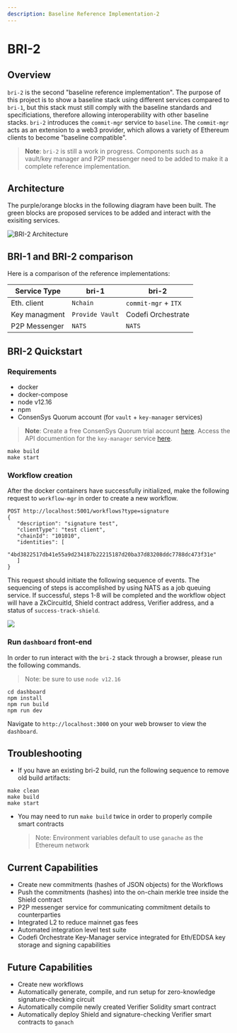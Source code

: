 ```yaml
---
description: Baseline Reference Implementation-2
---
```


# BRI-2

## Overview

`bri-2` is the second "baseline reference implementation". The purpose of this project is to show a baseline stack using different services compared to `bri-1`, but this stack must still comply with the baseline standards and specificiations, therefore allowing interoperability with other baseline stacks. `bri-2` introduces the `commit-mgr` service to `baseline`. The `commit-mgr` acts as an extension to a web3 provider, which allows a variety of Ethereum clients to become "baseline compatible".

> **Note**: `bri-2` is still a work in progress. Components such as a vault/key manager and P2P messenger need to be added to make it a complete reference implementation.

## Architecture

The purple/orange blocks in the following diagram have been built. The green blocks are proposed services to be added and interact with the exisiting services.

![BRI-2 Architecture](../.gitbook/assets/bri-2-stack%20\(2\).png)

## BRI-1 and BRI-2 comparison

Here is a comparison of the reference implementations:

| Service Type  | bri-1           | bri-2                |
| ------------- | --------------- | -------------------- |
| Eth. client   | `Nchain`        | `commit-mgr` + `ITX` |
| Key managment | `Provide Vault` | Codefi Orchestrate   |
| P2P Messenger | `NATS`          | `NATS`               |

## BRI-2 Quickstart

### Requirements

* docker
* docker-compose
* node v12.16
* npm
* ConsenSys Quorum account (for `vault` + `key-manager` services)

> **Note**: Create a free ConsenSys Quorum trial account [here](https://accounts.quorum.consensys.net/auth/realms/quorum/account). Access the API documention for the `key-manager` service [here](https://consensys.github.io/orchestrate/#tag/Key-Manager).

```
make build
make start
```

### Workflow creation

After the docker containers have successfully initialized, make the following request to `workflow-mgr` in order to create a new workflow.

```
POST http://localhost:5001/workflows?type=signature
{
   "description": "signature test",
   "clientType": "test client",
   "chainId": "101010",
   "identities": [
       "4bd3822517db41e55a9d234187b22215187d20ba37d83208ddc7788dc473f31e"
   ]
}
```

This request should initiate the following sequence of events. The sequencing of steps is accomplished by using NATS as a job queuing service. If successful, steps 1-8 will be completed and the workflow object will have a ZkCircuitId, Shield contract address, Verifier address, and a status of `success-track-shield`.

![](../.gitbook/assets/workflow-setup.png)

### Run `dashboard` front-end

In order to run interact with the `bri-2` stack through a browser, please run the following commands.

> Note: be sure to use `node v12.16`

```
cd dashboard
npm install
npm run build
npm run dev
```

Navigate to `http://localhost:3000` on your web browser to view the `dashboard`.

## Troubleshooting

* If you have an existing bri-2 build, run the following sequence to remove old build artifacts:

```
make clean
make build
make start
```

*   You may need to run `make build` twice in order to properly compile smart contracts

    > Note: Environment variables default to use `ganache` as the Ethereum network

## Current Capabilities

* Create new commitments (hashes of JSON objects) for the Workflows
* Push the commitments (hashes) into the on-chain merkle tree inside the Shield contract
* P2P messenger service for communicating commitment details to counterparties
* Integrated L2 to reduce mainnet gas fees
* Automated integration level test suite
* Codefi Orchestrate Key-Manager service integrated for Eth/EDDSA key storage and signing capabilities

## Future Capabilities

* Create new workflows
* Automatically generate, compile, and run setup for zero-knowledge signature-checking circuit
* Automatically compile newly created Verifier Solidity smart contract
* Automatically deploy Shield and signature-checking Verifier smart contracts to `ganach`
